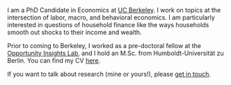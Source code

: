 I am a PhD Candidate in Economics at [UC Berkeley](https://www.econ.berkeley.edu/). I work on topics at the intersection of labor, macro, and behavioral economics. I am particularly interested in questions of household finance like the ways households smooth out shocks to their income and wealth.

Prior to coming to Berkeley, I worked as a pre-doctoral fellow at the [Opportunity Insights Lab](https://opportunityinsights.org/), and I hold an M.Sc. from Humboldt-Universität zu Berlin. You can find my CV [here](https://www.dropbox.com/s/8jmjnbfrxfxqa2f/CV_Website.pdf?dl=0).

If you want to talk about research (mine or yours!), please [get in touch](mailto:nflamang@berkeley.edu).
